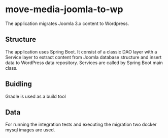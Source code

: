 # move-media-joomla-to-wp

The application migrates Joomla 3.x content to Wordpress. 

## Structure

The application uses Spring Boot. It consist of a classic DAO layer with a Service layer to extract content from Joomla database structure and insert data to WordPress data repository. Services are called by Spring Boot main class. 

## Buidling

Gradle is used as a build tool

## Data

For running the integration tests and executing the migration two docker mysql images are used.   

